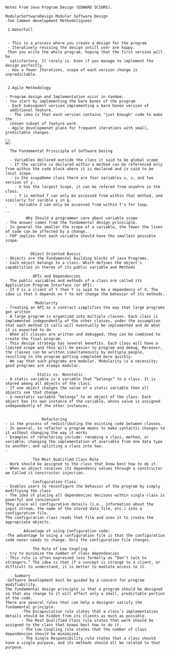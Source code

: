            

    Notes From Java Program Design (EDWARD SCIORE).

    ModularSoftwareDesign.Modular Software Design
    -Two Common development Methodoligiees

     1.WaterFall


     - This is a process where you create a design for the program
     - Iteratively revising the design untill user are happy.
     Then you write the whole program, hoping that the first version will be 
      satisfactory. It rarely is. Even if you manage to implement the design perfectly.
     - Has a fewer Iterations, scope of each version change is unpredictable.


     2.Agile Methodology

    - Program design and Implementation occur in tandem.
    - You start by implementing the bare bones of the program
     - Each Subsuquent version implementing a bare bones version of 
      additional feature.
      - The idea is that each version contains "just Enough" code to make the 
      chosen subset of feature work.
     - Agile developmenet plans for frequent iterations with small, predictable changes.


![](https://d112uwirao0vo9.cloudfront.net/wp-content/uploads/2019/04/Waterfall-vs-Agile-1.jpg?raw=true)

    

      The Fundamental Priniciple of Software Desing
```- A program should be designed so that any change to it will affect only a small, predictable portion of the code.
  - Variables declared outside the class it said to be global scope
  - If the varible is declared within a method can be referenced only from within the code block where it is declared and is said to be local scope.
  - in the scopeDemo class there are four variables x, z, and two version of y.
    - X has the largest Scope, it can be refered from anywhre in the class.
    - Y in method f can only be accessed from within that method, and similarly for varible y in g.
    - Variable Z can only be accessed from within f's for loop.
`
``
         Why Should a programmer care about variable scope
- The answer comes from the fundamental design priniciple. 
- In general the smaller the scope of a variable, the fewer the lines of code can be affected by a change. 
- FDP implies that each variable should have the smallest possible scope.


           Object Oriented Basics
- Objects are the Fundamental Building blocks of java Programs.
- Each object belongs to a class. Which defines the object's capabilities in therms of its public variable and Methods

            APIs and Dependencies
- The public variables and methods of a class are called its Application Program Interface (or API).
- If X is a client of Y then Y is said to be a dependency of X. The idea is that X depends on Y to not change the behavior of its methods. 

             Modularity
- Treating an API as a contract simplifies the way that large programs get written
- A large program is organized into multiple classes. Each class is implemented independently of the other classes, under the assumption that each method it calls will eventually be implemented and do what it is expected to do
- When all classes are written and debugged, they can be combined to create the final program.
- This design strategy has several benefits. Each class will have a limited scope and thus will be easier to program and debug. Moreover, the classes can be written simultaneously by multiple people, resulting in the program getting completed more quickly.
- We say that such programs are modular. Modularity is a necessity; good programs are always modular. 

              Static vs. Nonstatic
- A static variable is a variable that “belongs” to a class. It is shared among all objects of the class.
- If one object changes the value of a static variable then all objects see that change.
- a nonstatic variable “belongs” to an object of the class. Each object has its own instance of the variable, whose value is assigned independently of the other instances.


                Refactoring
- is the process of redistributing the existing code between classes.
- In general, to refactor a program means to make syntactic changes to it without changing the way it works
- Examples of refactoring include: renaming a class, method, or variable; changing the implementation of avariable from one data type to another; and splitting a class into two.
- 

            The Most Qualified Class Rule
- Work should be assigned to the class that know best how to do it.
- When an object receives its dependency values through a constructor we Called it constructor injection.

            Configuration Class.
- Enables users to reconfigure the behavior of the program by simply modifiying the class
- The idea of placing all dependencies decisons within single class is powerful and convienient
They place all configuration details (i.e., information about the input stream, the name of the stored data file, etc.) into a configuration file. 
The configuration class reads that file and uses it to create the appropriate objects.

        Advantage of using Configuration code:
-The advantage to using a configuration file is that the configuration code never needs to change. Only the configuration file changes.

            The Rule of Low Coupling
- try to minimize the number of class dependencies
- This rule is often expressed less formally as “Don’t talk to strangers.” The idea is that if a concept is strange to a client, or 
difficult to understand, it is better to mediate access to it.

    Summary
-Software development must be guided by a concern for program modifiability. 
The fundamental design principle is that a program should be designed so that any change to it will affect only a small, predictable portion of the code. 
There are several rules that can help a designer satisfy the fundamental principle.
       -The Encapsulation rule states that a class’s implementation details should be hidden from its clients as much as possible.
       - The Most Qualified Class rule states that work should be assigned to the class that knows best how to do it.
       - The Low Coupling rule states that the number of class dependencies should be minimized.
       - The Single Responsibility rule states that a class should have a single purpose, and its methods should all be related to that purpose.